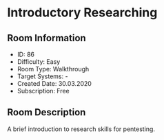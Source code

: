 ﻿# Introductory Researching

## Room Information
- ID: 86
- Difficulty: Easy
- Room Type: Walkthrough
- Target Systems: -
- Created Date: 30.03.2020
- Subscription: Free

## Room Description
A brief introduction to research skills for pentesting.
